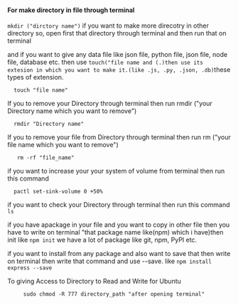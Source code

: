 #### For make directory in file through terminal
`mkdir ("dirctory name")` if you want to make more direcotry in other directory so, open first that directory through
terminal and then run that on terminal

and if you want to give any data file like json file, python file, json file, node file, database etc.
then use `touch("file name and (.)then use its extesion in which you want to make it.(like .js, .py, .json, .db)`these types of 
extension.
     
      touch "file name"

If you to remove your Directory through terminal then run rmdir ("your Directory name which you want to remove")

      rmdir "Directory name"
If you to remove your file from Directory through terminal then run rm ("your file name which you want to remove")
      
       rm -rf "file_name"

if you want to increase your your system of volume from terminal then run this command 

      pactl set-sink-volume 0 +50%
if you want to check your Directory through terminal then run this command `ls`

if you have apackage in your file and you want to copy in other file then you have to write on terminal 
"that package name like(npm) which i have)then init
like `npm init`
we have a lot of package like git, npm, PyPI etc.
 
 
if you want to install from any package and also want to save that then write on terminal 
then write that command and use --save.
like `npm install express --save`

To giving Access to Directory to Read and Write for Ubuntu  
     
         sudo chmod -R 777 directory_path "after opening terminal"
